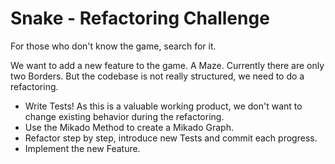 # Snake - Refactoring Challenge
For those who don't know the game, search for it. 

We want to add a new feature to the game. A Maze. Currently there are only two Borders.
But the codebase is not really structured, we need to do a refactoring.

* Write Tests! As this is a valuable working product, we don't want to change existing behavior during the refactoring.
* Use the Mikado Method to create a Mikado Graph.
* Refactor step by step, introduce new Tests and commit each progress.
* Implement the new Feature.